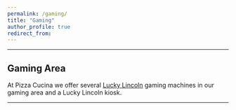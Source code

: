 ```yaml
---
permalink: /gaming/
title: "Gaming"
author_profile: true
redirect_from: 
---
```



---

## Gaming Area

At Pizza Cucina we offer several <a href="https://luckylincoln.com/">Lucky Lincoln</a> gaming machines in our gaming area and a Lucky Lincoln kiosk.

---
